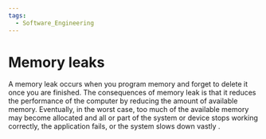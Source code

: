 ```yaml
---
tags:
  - Software_Engineering
---
```


# Memory leaks

A memory leak occurs when you program memory and forget to delete it once you are finished. The consequences of memory leak is that it reduces the performance of the computer by reducing the amount of available memory. Eventually, in the worst case, too much of the available memory may become allocated and all or part of the system or device stops working correctly, the application fails, or the system slows down vastly .
